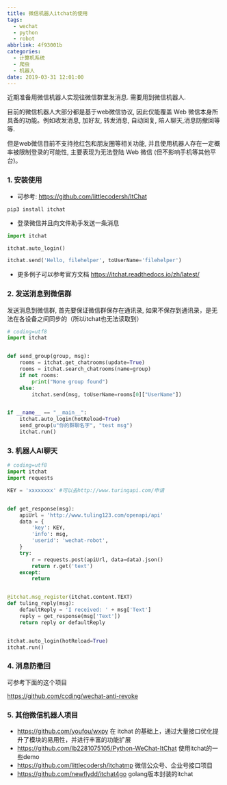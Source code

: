 ```yaml
---
title: 微信机器人itchat的使用
tags:
  - wechat
  - python
  - robot
abbrlink: 4f93001b
categories:
  - 计算机系统
  - 爬虫
  - 机器人
date: 2019-03-31 12:01:00
---
```




近期准备用微信机器人实现往微信群里发消息. 需要用到微信机器人.

目前的微信机器人大部分都是基于web微信协议, 因此仅能覆盖 Web 微信本身所具备的功能。例如收发消息, 加好友, 转发消息, 自动回复, 陪人聊天,消息防撤回等等.

但是web微信目前不支持抢红包和朋友圈等相关功能, 并且使用机器人存在一定概率被限制登录的可能性, 主要表现为无法登陆 Web 微信 (但不影响手机等其他平台)。

<!-- more -->



### 1. 安装使用

+ 可参考: https://github.com/littlecodersh/ItChat

```shell
pip3 install itchat
```



+ 登录微信并且向文件助手发送一条消息

```python
import itchat

itchat.auto_login()

itchat.send('Hello, filehelper', toUserName='filehelper')
```



+ 更多例子可以参考官方文档 https://itchat.readthedocs.io/zh/latest/



### 2. 发送消息到微信群

发送消息到微信群, 首先要保证微信群保存在通讯录, 如果不保存到通讯录，是无法在各设备之间同步的（所以itchat也无法读取到）

```python
# coding=utf8
import itchat


def send_group(group, msg):
    rooms = itchat.get_chatrooms(update=True)
    rooms = itchat.search_chatrooms(name=group)
    if not rooms:
        print("None group found")
    else:
        itchat.send(msg, toUserName=rooms[0]["UserName"])


if __name__ == "__main__":
    itchat.auto_login(hotReload=True)
    send_group(u"你的群聊名字", "test msg")
    itchat.run()

```





### 3. 机器人AI聊天

```python
# coding=utf8
import itchat
import requests

KEY = 'xxxxxxxx' #可以去http://www.turingapi.com/申请


def get_response(msg):
    apiUrl = 'http://www.tuling123.com/openapi/api'
    data = {
        'key': KEY,
        'info': msg,
        'userid': 'wechat-robot',
    }
    try:
        r = requests.post(apiUrl, data=data).json()
        return r.get('text')
    except:
        return


@itchat.msg_register(itchat.content.TEXT)
def tuling_reply(msg):
    defaultReply = 'I received: ' + msg['Text']
    reply = get_response(msg['Text'])
    return reply or defaultReply


itchat.auto_login(hotReload=True)
itchat.run()
```



### 4. 消息防撤回

可参考下面的这个项目

https://github.com/ccding/wechat-anti-revoke 



### 5. 其他微信机器人项目

+ https://github.com/youfou/wxpy   在 itchat 的基础上，通过大量接口优化提升了模块的易用性，并进行丰富的功能扩展
+ https://github.com/lb2281075105/Python-WeChat-ItChat 使用itchat的一些demo
+ https://github.com/littlecodersh/itchatmp 微信公众号、企业号接口项目
+ https://github.com/newflydd/itchat4go golang版本封装的itchat



